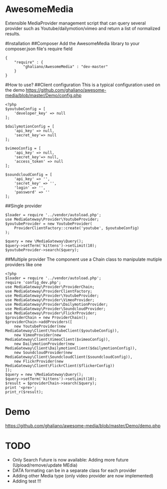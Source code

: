 # AwesomeMedia
Extensible MediaProvider management script that can query several provider 
such as Youtube/dailymotion/vimeo and return a list of normalized results.

#Installation
##Composer
Add the AwesomeMedia library to your composer.json file's require field
```
{
    "require" : {
        "ghaliano/AwesomeMedia" : "dev-master"
    }
}
```
#How to use?
##Client configuration
This is a typical configuration used on the demo
https://github.com/ghaliano/awesome-media/blob/master/Demo/config.php
```
<?php
$youtubeConfig = [
    'developer_key' => null
];    
    
$dailymotionConfig = [
    'api_key' => null, 
    'secret_key'=> null
];

$vimeoConfig = [
    'api_key' => null, 
    'secret_key'=> null, 
    'access_token' => null
];

$soundcloudConfig = [
    'api_key' => '',
    'secret_key' => '',
    'login' => '',
    'password' => ''
];
```
##Single provider
```
$loader = require '../vendor/autoload.php';
use MediaGateway\Provider\YoutubeProvider;
$youtubeProvider = new YoutubeProvider(
    ProviderClientFactory::create('youtube', $youtubeConfig)
);

$query = new \MediaGateway\Query();
$query->setTerm('kittens')->setLimit(10);
$youtubeProvider->search($query);
```
##Multiple provider
The component use a Chain class to manipulate mutiple providers like one
```
<?php
$loader = require '../vendor/autoload.php';
require 'config_dev.php';
use MediaGateway\Provider\ProviderChain;
use MediaGateway\ProviderClientFactory;
use MediaGateway\Provider\YoutubeProvider;
use MediaGateway\Provider\VimeoProvider;
use MediaGateway\Provider\DailymotionProvider;
use MediaGateway\Provider\SoundcloudProvider;
use MediaGateway\Provider\FlickrProvider;
$providerChain = new ProviderChain();
$providerChain->addProviders([
    new YoutubeProvider(new MediaGateway\Client\YoutubeClient($youtubeConfig)),
    new VimeoProvider(new MediaGateway\Client\VimeoClient($vimeoConfig)),
    new DailymotionProvider(new MediaGateway\Client\DailymotionClient($dailymotionConfig)),
    new SoundcloudProvider(new MediaGateway\Client\SoundcloudClient($soundcloudConfig)),
    new FlickrProvider(new MediaGateway\Client\FlickrClient($flickerConfig))
]);
$query = new \MediaGateway\Query();
$query->setTerm('kittens')->setLimit(10);
$result = $providerChain->search($query);
print '<pre>';
print_r($result);
```
# Demo
https://github.com/ghaliano/awesome-media/blob/master/Demo/demo.php

# TODO
* Only Search Future is now available: Adding more future (Upload/remove/update MEdia) 
* DATA formating can be in a separate class for each provider
* Adding other Media type (only video provider are now implemented)
* Adding test !!!
